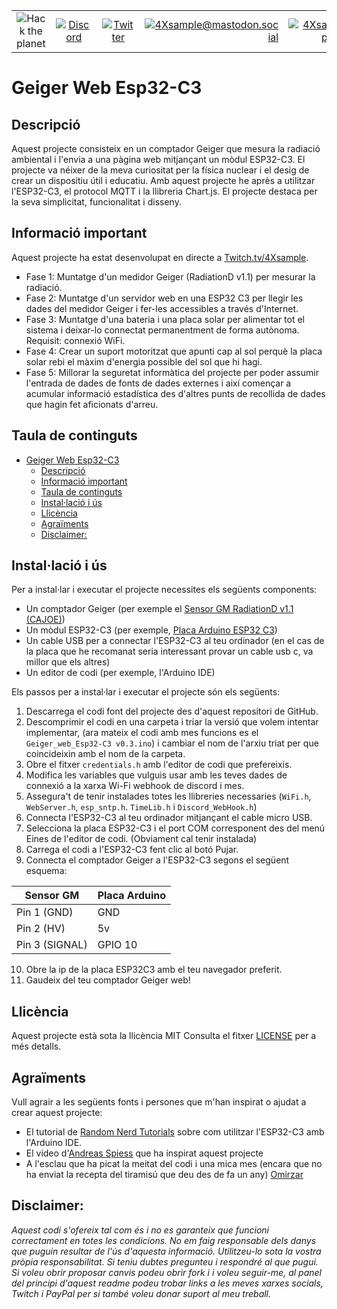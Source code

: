 | | | | | | |
|:-------------:|:-------------:|:-------------:|-------------:|-------------:|-------------:|
| ![Hack the planet](https://img.shields.io/badge/Hack-The%20Planet-orange) | [![Discord](https://img.shields.io/discord/667340023829626920?logo=discord)](https://discord.gg/ahVq54p) | [![Twitter](https://img.shields.io/twitter/follow/4xsample?style=social&logo=twitter)](https://twitter.com/4xsample/follow?screen_name=shields_io) | [![4Xsample@mastodon.social](https://img.shields.io/badge/Mastodon-@4Xsample-blueviolet?style=for-the-badge&logo=mastodon)](https://mastodon.social/@4Xsample) | [![4Xsample](https://img.shields.io/badge/Twitch-4Xsample-6441A4?style=for-the-badge&logo=twitch)](https://twitch.tv/4Xsample) | [![PayPal](https://img.shields.io/badge/PayPal-00457C?style=for-the-badge&logo=paypal&logoColor=white)](https://www.paypal.com/donate/?hosted_button_id=EFVMSRHVBNJP4) |

# Geiger Web Esp32-C3

## Descripció

Aquest projecte consisteix en un comptador Geiger que mesura la radiació ambiental i l'envia a una pàgina web mitjançant un mòdul ESP32-C3. El projecte va néixer de la meva curiositat per la física nuclear i el desig de crear un dispositiu útil i educatiu. Amb aquest projecte he après a utilitzar l'ESP32-C3, el protocol MQTT i la llibreria Chart.js. El projecte destaca per la seva simplicitat, funcionalitat i disseny.

## Informació important

Aquest projecte ha estat desenvolupat en directe a [Twitch.tv/4Xsample](https://www.twitch.tv/4Xsample).

- Fase 1: Muntatge d'un medidor Geiger (RadiationD v1.1) per mesurar la radiació.
- Fase 2: Muntatge d'un servidor web en una ESP32 C3 per llegir les dades del medidor Geiger i fer-les accessibles a través d'Internet.
- Fase 3: Muntatge d'una bateria i una placa solar per alimentar tot el sistema i deixar-lo connectat permanentment de forma autònoma. Requisit: connexió WiFi.
- Fase 4: Crear un suport motoritzat que apunti cap al sol perquè la placa solar rebi el màxim d'energia possible del sol que hi hagi.
- Fase 5: Millorar la seguretat informàtica del projecte per poder assumir l'entrada de dades de fonts de dades externes i així començar a acumular informació estadística des d'altres punts de recollida de dades que hagin fet aficionats d'arreu.

## Taula de continguts

- [Geiger Web Esp32-C3](#geiger-web-esp32-c3)
  - [Descripció](#descripció)
  - [Informació important](#informació-important)
  - [Taula de continguts](#taula-de-continguts)
  - [Instal·lació i ús](#installació-i-ús)
  - [Llicència](#llicència)
  - [Agraïments](#agraïments)
  - [Disclaimer:](#disclaimer)

## Instal·lació i ús

Per a instal·lar i executar el projecte necessites els següents components:

- Un comptador Geiger (per exemple el [Sensor GM RadiationD v1.1 (CAJOE)](https://s.click.aliexpress.com/e/_Dn4AUID))
- Un mòdul ESP32-C3 (per exemple, [Placa Arduino ESP32 C3](https://s.click.aliexpress.com/e/_DEWtkDJ))
- Un cable USB per a connectar l'ESP32-C3 al teu ordinador (en el cas de la placa que he recomanat seria interessant provar un cable usb c, va millor que els altres)
- Un editor de codi (per exemple, l'Arduino IDE)

Els passos per a instal·lar i executar el projecte són els següents:

1. Descarrega el codi font del projecte des d'aquest repositori de GitHub.
2. Descomprimir el codi en una carpeta i triar la versió que volem intentar implementar, (ara mateix el codi amb mes funcions es el `Geiger_web_Esp32-C3 v0.3.ino`) i cambiar el nom de l'arxiu triat per que coincideixin amb el nom de la carpeta.
3. Obre el fitxer `credentials.h` amb l'editor de codi que prefereixis.
4. Modifica les variables que vulguis usar amb les teves dades de connexió a la xarxa Wi-Fi webhook de discord i mes.
5. Assegura't de tenir instalades totes les llibreries necessaries (`WiFi.h`, `WebServer.h`, `esp_sntp.h`. `TimeLib.h` i `Discord_WebHook.h`)
6. Connecta l'ESP32-C3 al teu ordinador mitjançant el cable micro USB.
7. Selecciona la placa ESP32-C3 i el port COM corresponent des del menú Eines de l'editor de codi. (Obviament cal tenir instalada)
8. Carrega el codi a l'ESP32-C3 fent clic al botó Pujar.
9. Connecta el comptador Geiger a l'ESP32-C3 segons el següent esquema:
   
| Sensor GM | Placa Arduino |
| ---------- | ------------- |
| Pin 1 (GND) | GND |
| Pin 2 (HV) | 5v |
| Pin 3 (SIGNAL) | GPIO 10 |

10. Obre la ip de la placa ESP32C3 amb el teu navegador preferit.
11.  Gaudeix del teu comptador Geiger web!

## Llicència

Aquest projecte està sota la llicència MIT Consulta el fitxer [LICENSE](https://github.com/4Xsample/Idees-per-Arduino/blob/main/Geiger%20Web%20Esp32-C3/LICENSE) per a més detalls.

## Agraïments

Vull agrair a les següents fonts i persones que m'han inspirat o ajudat a crear aquest projecte:

- El tutorial de [Random Nerd Tutorials](https://randomnerdtutorials.com/) sobre com utilitzar l'ESP32-C3 amb l'Arduino IDE.
- El video d'[Andreas Spiess](https://www.youtube.com/watch?v=K28Az3-gV7E) que ha inspirat aquest projecte
- A l'esclau que ha picat la meitat del codi i una mica mes (encara que no ha enviat la recepta del tiramisú que deu des de fa un any) [Omirzar](https://github.com/Omirzar1337)

## Disclaimer:
*Aquest codi s'ofereix tal com és i no es garanteix que funcioni correctament en totes les condicions. No em faig responsable dels danys que puguin resultar de l'ús d'aquesta informació. Utilitzeu-lo sota la vostra pròpia responsabilitat. Si teniu dubtes pregunteu i respondré al que pugui. Si voleu obrir proposar canvis podeu obrir fork i i voleu seguir-me, al panel del principi d'aquest readme podeu trobar links a les meves xarxes socials, Twitch i PayPal per si també voleu donar suport al meu treball.*